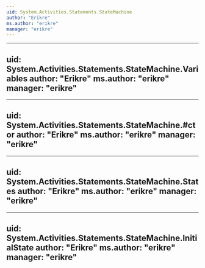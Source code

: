```yaml
---
uid: System.Activities.Statements.StateMachine
author: "Erikre"
ms.author: "erikre"
manager: "erikre"
---
```


---
uid: System.Activities.Statements.StateMachine.Variables
author: "Erikre"
ms.author: "erikre"
manager: "erikre"
---

---
uid: System.Activities.Statements.StateMachine.#ctor
author: "Erikre"
ms.author: "erikre"
manager: "erikre"
---

---
uid: System.Activities.Statements.StateMachine.States
author: "Erikre"
ms.author: "erikre"
manager: "erikre"
---

---
uid: System.Activities.Statements.StateMachine.InitialState
author: "Erikre"
ms.author: "erikre"
manager: "erikre"
---
